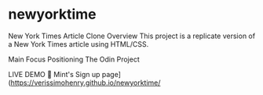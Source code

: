 # newyorktime
New York Times Article Clone
Overview
This project is a replicate version of a New York Times article using HTML/CSS.

Main Focus
Positioning
The Odin Project

LIVE DEMO 
🔗 Mint's Sign up page](https://verissimohenry.github.io/newyorktime/

